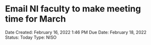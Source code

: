 # Email NI faculty to make meeting time for March

Date Created: February 16, 2022 1:46 PM
Due Date: February 18, 2022
Status: Today
Type: NISO